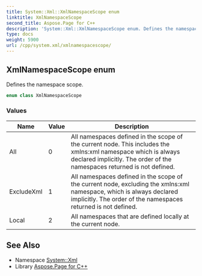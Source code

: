 ```yaml
---
title: System::Xml::XmlNamespaceScope enum
linktitle: XmlNamespaceScope
second_title: Aspose.Page for C++
description: 'System::Xml::XmlNamespaceScope enum. Defines the namespace scope in C++.'
type: docs
weight: 5900
url: /cpp/system.xml/xmlnamespacescope/
---
```

## XmlNamespaceScope enum


Defines the namespace scope.

```cpp
enum class XmlNamespaceScope
```

### Values

| Name | Value | Description |
| --- | --- | --- |
| All | 0 | All namespaces defined in the scope of the current node. This includes the xmlns:xml namespace which is always declared implicitly. The order of the namespaces returned is not defined. |
| ExcludeXml | 1 | All namespaces defined in the scope of the current node, excluding the xmlns:xml namespace, which is always declared implicitly. The order of the namespaces returned is not defined. |
| Local | 2 | All namespaces that are defined locally at the current node. |

## See Also

* Namespace [System::Xml](../)
* Library [Aspose.Page for C++](../../)
